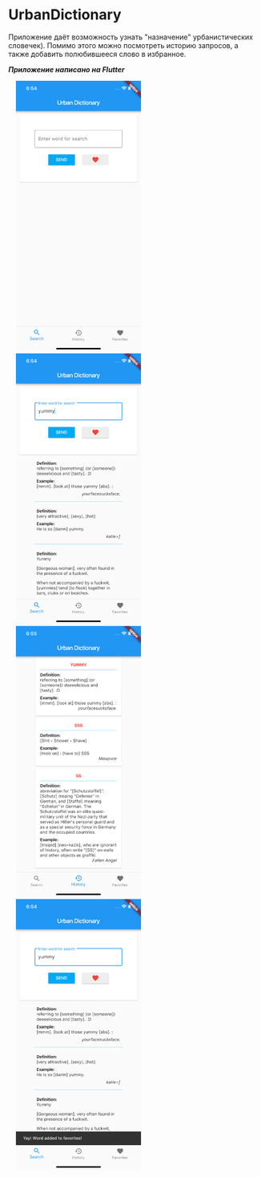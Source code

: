 # UrbanDictionary

<p>Приложение даёт возможность узнать "назначение" урбанистических словечек). Помимо этого можно посмотреть историю запросов, а также добавить полюбившееся слово в избранное.</p>

***Приложение написано на Flutter***

<p><img src="https://github.com/VeselinaZatchepina/urban-dictionary/blob/master/screenshots/main_screen.png" width="250px" hspace="15"/><img src="https://github.com/VeselinaZatchepina/urban-dictionary/blob/master/screenshots/main_list_screen.png" width="250px" hspace="15"/><img src="https://github.com/VeselinaZatchepina/urban-dictionary/blob/master/screenshots/history.png" width="250px" hspace="15"/><img src="https://github.com/VeselinaZatchepina/urban-dictionary/blob/master/screenshots/snackbar_screen.png" width="250px" hspace="15"/></p>
